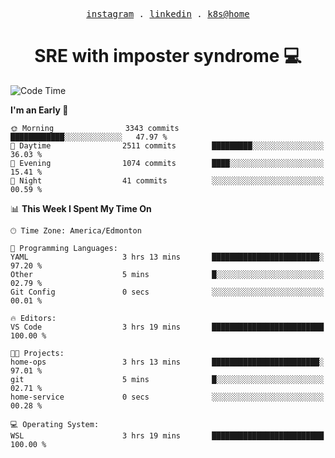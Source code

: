 <p align="center">
  <samp>
    <a href="https://www.instagram.com/lildrunkensmurf/">instagram</a> .
    <a href="https://www.linkedin.com/in/joryirving/">linkedin</a> .
    <a href="https://github.com/joryirving/k3s-home-cluster">k8s@home</a>
  </samp>
</p>

<h1 align="center">
  SRE with imposter syndrome 💻
</h1>

<!--START_SECTION:waka-->
![Code Time](http://img.shields.io/badge/Code%20Time-142%20hrs%2013%20mins-blue)

**I'm an Early 🐤** 

```text
🌞 Morning                3343 commits        ████████████░░░░░░░░░░░░░   47.97 % 
🌆 Daytime                2511 commits        █████████░░░░░░░░░░░░░░░░   36.03 % 
🌃 Evening                1074 commits        ████░░░░░░░░░░░░░░░░░░░░░   15.41 % 
🌙 Night                  41 commits          ░░░░░░░░░░░░░░░░░░░░░░░░░   00.59 % 
```


📊 **This Week I Spent My Time On** 

```text
🕑︎ Time Zone: America/Edmonton

💬 Programming Languages: 
YAML                     3 hrs 13 mins       ████████████████████████░   97.20 % 
Other                    5 mins              █░░░░░░░░░░░░░░░░░░░░░░░░   02.79 % 
Git Config               0 secs              ░░░░░░░░░░░░░░░░░░░░░░░░░   00.01 % 

🔥 Editors: 
VS Code                  3 hrs 19 mins       █████████████████████████   100.00 % 

🐱‍💻 Projects: 
home-ops                 3 hrs 13 mins       ████████████████████████░   97.01 % 
git                      5 mins              █░░░░░░░░░░░░░░░░░░░░░░░░   02.71 % 
home-service             0 secs              ░░░░░░░░░░░░░░░░░░░░░░░░░   00.28 % 

💻 Operating System: 
WSL                      3 hrs 19 mins       █████████████████████████   100.00 % 
```


<!--END_SECTION:waka-->